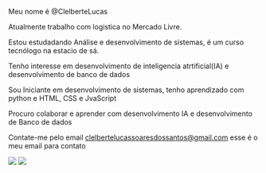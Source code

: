 Meu nome é @ClelberteLucas 

Atualmente trabalho com logistica no Mercado Livre.

Estou estudadando Análise e desenvolvimento de sistemas, é um curso tecnólogo na estacio de sá.

Tenho interesse em desenvolvimento de inteligencia atrtificial(IA) e desenvolvimento de banco de dados

Sou Iniciante em desenvolvimento de sistemas, tenho aprendizado com python e HTML, CSS e JvaScript

Procuro colaborar e aprender com desenvolvimento IA e desenvolvimento de Banco de dados

Contate-me pelo email clelbertelucassoaresdossantos@gmail.com esse é o meu email para contato


<div>
  <a href = "mailto:gmail@clelbertelucassoaresdossantos.com"><img src="https://img.shields.io/badge/Gmail-D14836?style=for-the-badge&logo=gmail&logoColor=white"></a>
  <a href = "https://www.linkedin.com/in/clelberte-lucas-soares-dos-santos-2109a9280?utm_source=share&utm_campaign=share_via&utm_content=profile&utm_medium=android_app"><img src="https://img.shields.io/badge/LinkedIn-0077B5?style=for-the-badge&logo=linkedin&logoColor=white"></a>
</div>


            
          

          

          
